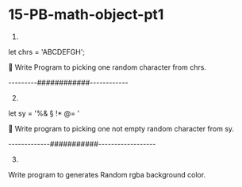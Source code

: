 # 15-PB-math-object-pt1

1)

let chrs = 'ABCDEFGH';

🚀 Write Program to picking one random character from chrs.


---------############------------

2)

let sy = '%&    § !* @= '

🚀  Write program to picking one not empty random character from sy.


-------------###########------------------

3)

Write program to generates Random rgba background color.
